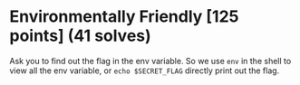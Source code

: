 # Environmentally Friendly [125 points] (41 solves)
Ask you to find out the flag in the env variable.
So we use `env` in the shell to view all the env variable, or `echo $SECRET_FLAG` directly print out the flag.